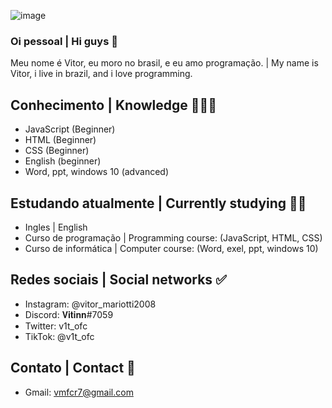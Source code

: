 ![image](https://user-images.githubusercontent.com/84319960/119354069-002e5300-bc7a-11eb-8285-8844af91d1f3.png)



### Oi pessoal | Hi guys 👋 

Meu nome é Vitor, eu moro no brasil, e eu amo programação. | My name is Vitor, i live in brazil, and i love programming.


## Conhecimento | Knowledge 👨🏽‍💻
- JavaScript (Beginner)
- HTML (Beginner)
- CSS (Beginner)
- English (beginner)
- Word, ppt, windows 10 (advanced)

## Estudando atualmente | Currently studying 🕵🏽    
- Ingles | English
- Curso de programação | Programming course: (JavaScript, HTML, CSS)
- Curso de informática | Computer course: (Word, exel, ppt, windows 10) 

## Redes sociais | Social networks ✅
- Instagram: @vitor_mariotti2008
- Discord: 𝐕𝐢𝐭𝐢𝐧𝐧#7059
- Twitter: v1t_ofc
- TikTok: @v1t_ofc

## Contato | Contact 🔧
- Gmail: vmfcr7@gmail.com
